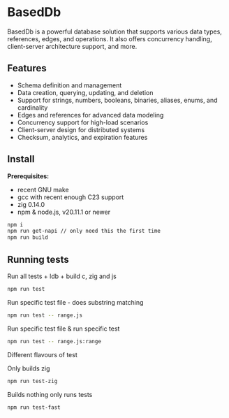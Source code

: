 # BasedDb

BasedDb is a powerful database solution that supports various data types, references, edges, and operations. It also offers concurrency handling, client-server architecture support, and more.

## Features

- Schema definition and management
- Data creation, querying, updating, and deletion
- Support for strings, numbers, booleans, binaries, aliases, enums, and cardinality
- Edges and references for advanced data modeling
- Concurrency support for high-load scenarios
- Client-server design for distributed systems
- Checksum, analytics, and expiration features

## Install

**Prerequisites:**

- recent GNU make
- gcc with recent enough C23 support
- zig 0.14.0
- npm & node.js, v20.11.1 or newer

```bash
npm i
npm run get-napi // only need this the first time
npm run build
```

## Running tests

Run all tests + ldb + build c, zig and js

```bash
npm run test
```

Run specific test file - does substring matching

```bash
npm run test -- range.js
```

Run specific test file & run specific test

```bash
npm run test -- range.js:range
```

Different flavours of test

Only builds zig

```bash
npm run test-zig
```

Builds nothing only runs tests

```bash
npm run test-fast
```
